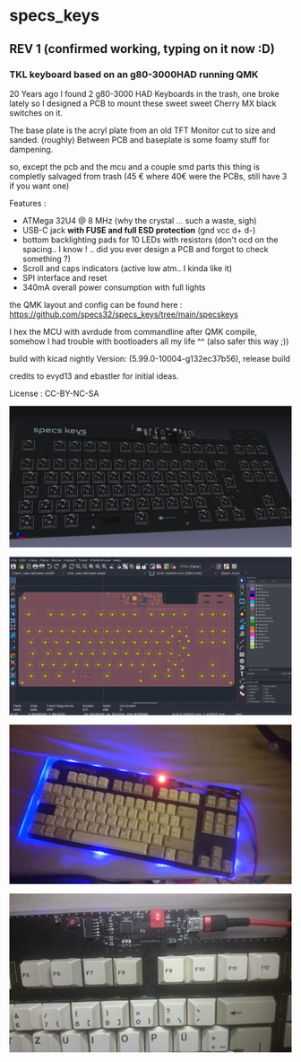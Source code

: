 # specs_keys  

## REV 1 (confirmed working, typing on it now :D)

### TKL keyboard based on an g80-3000HAD running QMK

20 Years ago I found 2 g80-3000 HAD Keyboards in the trash, one broke lately so I designed a PCB to mount these sweet sweet Cherry MX black switches on it.

The base plate is the acryl plate from an old TFT Monitor cut to size and sanded. (roughly)
Between PCB and baseplate is some foamy stuff for dampening.

so, except the pcb and the mcu and a couple smd parts this thing is completly salvaged from trash (45 € where 40€ were the PCBs, still have 3 if you want one)

Features  :
  - ATMega 32U4 @ 8 MHz (why the crystal ... such a waste, sigh)
  - USB-C jack **with FUSE and full ESD protection** (gnd vcc d+ d-)
  - bottom backlighting pads for 10 LEDs with resistors (don't ocd on the spacing.. I know ! .. did you ever design a PCB and forgot to check something ?)
  - Scroll and caps indicators (active low atm.. I kinda like it)
  - SPI interface and reset
  - 340mA overall power consumption with full lights


the QMK layout and config can be found here :  https://github.com/specs32/specs_keys/tree/main/specskeys

I hex the MCU with avrdude from commandline after QMK compile, somehow I had trouble with bootloaders all my life ^^ (also safer this way ;))

build with kicad nightly Version: (5.99.0-10004-g132ec37b56), release build

credits to evyd13 and ebastler for initial ideas.

License : CC-BY-NC-SA

![3d-VIEW](https://github.com/specs32/specs_keys/blob/main/gh80-3003-nicosmod/gh80-3003-nicosmod.png)

![PCB](https://github.com/specs32/specs_keys/blob/main/gh80-3003-nicosmod/pcb.png) 

![FOTO1](https://github.com/specs32/specs_keys/blob/main/photo_2021-05-04_18-33-33.jpg)

![FOTO2](https://github.com/specs32/specs_keys/blob/main/photo_2021-05-04_18-33-43.jpg)
